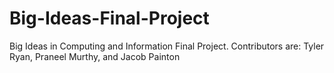 # Big-Ideas-Final-Project
Big Ideas in Computing and Information Final Project. Contributors are: Tyler Ryan, Praneel Murthy, and Jacob Painton

